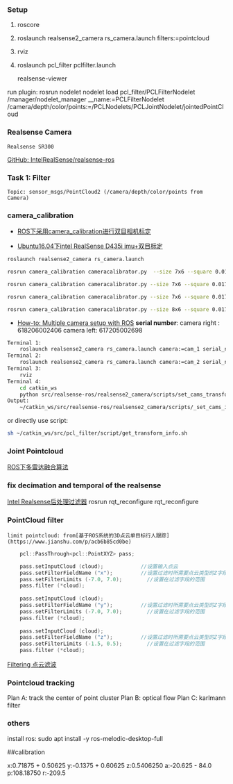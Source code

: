 ### Setup

1. roscore
2. roslaunch realsense2_camera rs_camera.launch filters:=pointcloud
3. rviz
4. roslaunch pcl_filter pclfilter.launch

    realsense-viewer

run plugin:
    rosrun nodelet nodelet load pcl_filter/PCLFilterNodelet /manager/nodelet_manager __name:=PCLFilterNodelet /camera/depth/color/points:=/PCLNodelets/PCLJointNodelet/jointedPointCloud


### Realsense Camera 

    Realsense SR300

[GitHub: IntelRealSense/realsense-ros](https://github.com/IntelRealSense/realsense-ros)

### Task 1: Filter

    Topic: sensor_msgs/PointCloud2 (/camera/depth/color/points from Camera)
    
### camera_calibration

+ [ROS下采用camera_calibration进行双目相机标定](https://blog.csdn.net/lemonxiaoxiao/article/details/109392102)

+ [Ubuntu16.04下intel RealSense D435i imu+双目标定](https://www.codenong.com/cs109369181/)
```bash
roslaunch realsense2_camera rs_camera.launch

rosrun camera_calibration cameracalibrator.py  --size 7x6 --square 0.0178 --approximate 0.01 left:=/left/color/image_raw right:=/right/color/image_raw right_camera:=/right left_camera:=/left --no-service-check

rosrun camera_calibration cameracalibrator.py --size 7x6 --square 0.0178 --approximate 0.01 left:=/left/infra1/image_rect_raw right:=/right/infra1/image_rect_raw right_camera:=/right left_camera:=/left --no-service-check

rosrun camera_calibration cameracalibrator.py --size 7x6 --square 0.0178 image:=/usb_cam/image_raw camera:=/usb_cam

rosrun camera_calibration cameracalibrator.py --size 8x6 --square 0.0178 image:=/left/color/image_raw camera:=/left
```

+ [How-to: Multiple camera setup with ROS](https://www.intelrealsense.com/how-to-multiple-camera-setup-with-ros/)
**serial number**:
    camera right : 618206002406
    camera left: 617205002698

```bash
Terminal 1:
    roslaunch realsense2_camera rs_camera.launch camera:=cam_1 serial_no:=036222070486 filters:=spatial,temporal,pointcloud
Terminal 2:
    roslaunch realsense2_camera rs_camera.launch camera:=cam_2 serial_no:=034422073314 filters:=spatial,temporal,pointcloud
Terminal 3:
    rviz
Terminal 4:
    cd catkin_ws
    python src/realsense-ros/realsense2_camera/scripts/set_cams_transforms.py cam_1_link cam_2_link 0.1 0.0 0 0 0 0
Output:
    ~/catkin_ws/src/realsense-ros/realsense2_camera/scripts/_set_cams_info_file.txt
```
or directly use script:
```bash
sh ~/catkin_ws/src/pcl_filter/script/get_transform_info.sh
```

### Joint Pointcloud

[ROS下多雷达融合算法](https://www.cnblogs.com/kuangxionghui/p/12059973.html)


### fix decimation and temporal of the realsense
    
[Intel Realsense后处理过滤器](https://blog.csdn.net/dontla/article/details/103574458)
    rosrun rqt_reconfigure rqt_reconfigure



### PointCloud filter

    limit pointcloud: from[基于ROS系统的3D点云单目标行人跟踪](https://www.jianshu.com/p/acb6b85cd0be)
```cpp
    pcl::PassThrough<pcl::PointXYZ> pass;

    pass.setInputCloud (cloud);            //设置输入点云
    pass.setFilterFieldName ("x");         //设置过滤时所需要点云类型的Z字段
    pass.setFilterLimits (-7.0, 7.0);        //设置在过滤字段的范围
    pass.filter (*cloud);
    
    pass.setInputCloud (cloud);
    pass.setFilterFieldName ("y");         //设置过滤时所需要点云类型的Z字段
    pass.setFilterLimits (-7.0, 7.0);        //设置在过滤字段的范围
    pass.filter (*cloud);
    
    pass.setInputCloud (cloud);
    pass.setFilterFieldName ("z");         //设置过滤时所需要点云类型的Z字段
    pass.setFilterLimits (-1.5, 0.5);        //设置在过滤字段的范围
    pass.filter (*cloud);
```

[Filtering 点云滤波](https://zhuanlan.zhihu.com/p/95983353)


### Pointcloud tracking 

Plan A:
    track the center of point cluster
Plan B:
    optical flow
Plan C:
    karlmann filter



### others

install ros:
    sudo apt install -y ros-melodic-desktop-full


##calibration

x:0.71875 + 0.50625
y:-0.1375 + 0.60625
z:0.5406250
a:-20.625 - 84.0
p:108.18750
r:-209.5